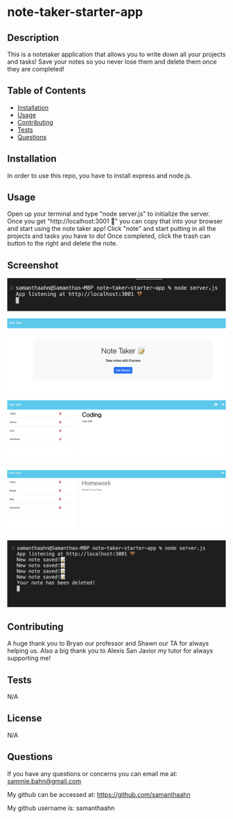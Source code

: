 # note-taker-starter-app

## Description
This is a notetaker application that allows you to write down all your projects and tasks! Save your notes so you never lose them and delete them once they are completed! 

## Table of Contents
- [Installation](#installation)
- [Usage](#usage)
- [Contributing](#contributing)
- [Tests](#tests)
- [Questions](#questions)

## Installation
In order to use this repo, you have to install express and node.js. 

## Usage
Open up your terminal and type "node server.js" to initialize the server. Once you get "http://localhost:3001 🤎" you can copy that into your browser and start using the note taker app! Click "note" and start putting in all the projects and tasks you have to do! Once completed, click the trash can button to the right and delete the note. 

## Screenshot
![alt text](./assets/images/Screenshot%202023-04-11%20at%208.02.17%20PM.png)

![alt text](./assets/images/Screenshot%202023-04-11%20at%208.02.35%20PM.png)

![alt text](./assets/images/Screenshot%202023-04-11%20at%208.03.20%20PM.png)

![alt text](./assets/images/Screenshot%202023-04-11%20at%208.03.34%20PM.png)

![alt text](./assets/images/Screenshot%202023-04-11%20at%208.05.15%20PM.png)


## Contributing
A huge thank you to Bryan our professor and Shawn our TA for always helping us. Also a big thank you to Alexis San Javior my tutor for always supporting me! 

## Tests
N/A

## License
N/A

## Questions
If you have any questions or concerns you can email me at: sammie.bahn@gmail.com

My github can be accessed at: https://github.com/samanthaahn

My github username is: samanthaahn

